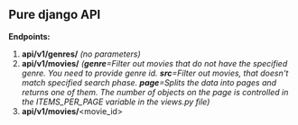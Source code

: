 ## Pure django API

**Endpoints:**

1. **api/v1/genres/** *(no parameters)*
2. **api/v1/movies/** *(**genre**=Filter out movies that do not have the specified genre. You need to provide genre id. **src**=Filter out movies, that doesn't match specified search phase. **page**=Splits the data into pages and returns one of them. The number of objects on the page is controlled in the ITEMS_PER_PAGE variable in the views.py file)*
3. **api/v1/movies/**<movie_id>